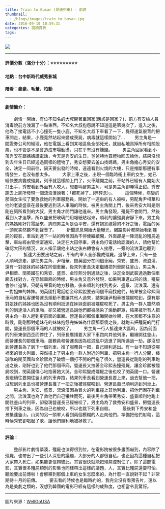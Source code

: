 ```yaml
---
title: Train to Busan (屍速列車) - 劇透
thumbnail:
  - /blogs/images/train_to_busan.jpg
date: 2016-09-10 10:59:31
categories: 閱讀賞析
tags:
---
```

<img src="/blogs/images/train_to_busan.jpg">

***
#### 評價分數（滿分十分）：:star::star::star::star::star::star::star::star::star:
#### 地點：台中新時代威秀影城
#### 陪看：豪豪、毛董、柏勳

***
#### 劇情簡介：
&emsp;&emsp;劇情一開始，有位不知名的大叔開著車回家(應該是回家？)，前方有安檢人員消毒說前方洩漏了一點東西，不知名大叔抱怨說不知道這是第幾次了，進入之後，他為了接電話不小心撞死一隻小鹿，不知名大叔下車看了一下，覺得運氣很背的把車開走，結果，小鹿竟然站起來變成喪屍，病毒就這樣開始了...
&emsp;&emsp;男主角是一間證券公司的經理，他在電腦上看到某地區魚全部死光，就自私地賣掉所有相關股票，也不管是不是會造成市場動盪，只在乎有沒有賺錢。
&emsp;&emsp;男主角回家看到小孩秀安在跟媽媽講電話，今天是秀安的生日，爸爸特地買禮物回去給他，結果沒想到去年生日已經送過同樣的禮物了，秀安想要去釜山找媽媽，男主角擔心秀安的安全，決定一同前往，隔天要出發的時候，遠遠看到火燒的大樓，只是推斷那邊有事情發生，也沒有想太多。
&emsp;&emsp;大家上車之後，出現一個臨時衝上車的女生，她已經快要病變成殭屍，列車就這樣關上門了，火車離開之前，車站外已經有人開始大打出手，秀安看到外面有人咬人，想要叫醒男主角，可是男主角卻睡得正甜。秀安跑去上廁所發現一個流浪漢說著：「都死掉了...(碎碎念)」。
&emsp;&emsp;這個時候，病變的那個女生咬了要急救她的列車服務員，開始了一連串的有人被咬，男配角尹相華和他的老婆盛景在最後要逃到活人車廂的時候，被男主角關上門，後來秀安大叫是剛剛在廁所看到的大叔，男主角才開門讓他進來。男主角發現，殭屍不會開門，然後看到人才追擊，所以盛景把玻璃門用報紙貼起來，順利的讓殭屍安靜下來。男主角的媽媽剛好打電話來，詢問男主角是否平安，還有抱怨媳婦的不好之後，電話的另一頭就突然聽不到聲音了。
&emsp;&emsp;新聞訊息開始大量曝光，網路影片都開始看到殭屍的蹤影，車站到達下一站的時候因為不停使繼續開，外面卻是一陣混亂的殭屍追擊，車站經由管控室通知，決定在大田停車，男主角打電話給認識的人，請他幫忙確認大田的情況，友人指示讓他出站之後右轉會有人接應，一旁的流浪漢也聽到了。
&emsp;&emsp;抵達大田要出站之前，所有的軍人全部變成殭屍，追擊上來，只有一些人順利逃走，卻把男主角、尹相華、閔英國分在同個車廂，秀安、盛景、流浪漢、還有一對姐妹的姊姊在同個車廂，後來列車長決定繼續把列車開往釜山，男主角、尹相華、閔英國在和秀安、盛景、金珍熙分別通話之後，決定全副武裝通過數個車廂去找對方，在穿越車廂的時候，男主角又意外發現，如果列車進山洞的話，殭屍會停止追擊，只朝有聲音的地方移動，後來順利的找到秀安、盛景、流浪漢、還有一對姐妹的姊姊。閔英國打電話給金珍熙說要去同個車廂找他們，結果被金珍熙同車廂的自私客運營運長煽動不要讓其他人過來，結果讓尹相華被殭屍咬到，還有那對姐妹的姊姊也因為沒有順利抵達在妹妹面前被殭屍咬死了。男主角一群人雖然順利的到達活人的車廂，卻又被營運長說他們都被感染了煽動群眾，結果被所有人把男主角一群人趕到更前面的車廂。營運長的那個車廂開始吵架，在大家都不注意的時候，剛剛那對姐妹花的妹妹抱怨完姊姊為什麼那麼傻之後，就跑去把殭屍的門打開，營運長那個車廂的人就被咬了。
&emsp;&emsp;男主角一行人抵達東大區時，因為前面的列車東倒西歪而停住了，列車長廣播要大家下車跑向其他列車，繼續開往釜山。而營運長的那個車廂，服務員和營運長因為趁混亂中逃進了廁所逃過一劫，卻沒想到營運長為了到下一個列車，推了服務員一把，自己順利逃出。有一台不知道從哪裡來的冒火列車，突然撞上了男主角一群人附近的列車，把男主角一行人分開，棒球隊的閔英國和金珍熙為了破壞一個打不開的門拖了很久，營運長從剛剛的列車跑出之後，剛好也到了他們那個車廂，營運長又拉著金珍熙去撞殭屍，讓金珍熙被殭屍咬到，閔英國傷心地抱著她大哭，金珍熙變成殭屍之後也咬了閔英國一口。營運長繼續往要開往釜山的列車奔跑，結果列車長看到營運長要上來，過去幫他一把，沒想到列車長也被營運長推了一把之後被殭屍咬到，營運長自己順利逃到列車上。
&emsp;&emsp;男主角、秀安、盛景、流浪漢因為冒火的列車撞上其他列車，把他們困在列車之間，流浪漢也為了救他們自己犧牲而死，最後男主角帶著秀安、盛景順利地跑上開往釜山的列車，卻發現營運長已經被咬了，男主角為了救秀安和盛景，把營運長推下列車之後，因為自己也被咬，所以也跳下列車自殺。
&emsp;&emsp;最後剩下秀安和盛景抵達釜山，山洞的另一頭軍人看到兩個模糊的人走向他們，準備把他們射殺，這時候秀安卻唱起了歌，讓他們順利地被拯救了。

***
#### 評論：
&emsp;&emsp;整部影片劇情緊湊，殭屍也演得很到位，在電影院被很多畫面嚇到，內容除了殭屍，也帶出了一些引人深思的議題，大部分的人都很自私，也正因為這種自私把大家帶入死亡，如果能更信賴彼此，其實很快就能把殭屍控制住了。除了這部電影，其實很多殭屍類別的影集也同樣帶出這樣的議題，人，其實比殭屍還要可怕。聽說要出前傳啦！會解釋到那個上車的女生怎麼來的，為什麼一直說對不起？非常期待十月的前傳。
&emsp;&emsp;要去看的時候也是臨時約的，我完全沒有看預告片，還以為是美劇之類的，沒想到韓國的電影已經有這樣的成熟度，也相當令我驚訝。

***
圖片來源：[WellGoUSA](http://wellgousa.com/theatrical/train-to-busan)
